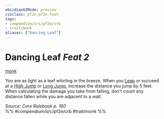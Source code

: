 ```yaml
---
obsidianUIMode: preview
cssclass: pf2e,pf2e-feat
tags:
- compendium/src/pf2e/crb
- trait/monk
aliases: ["Dancing Leaf"]
---
```

# Dancing Leaf  *Feat 2*  
[monk](rules/traits/monk.md "Monk Class Trait")  


You are as light as a leaf whirling in the breeze. When you [Leap](rules/actions/leap.md) or succeed at a [High Jump](rules/actions/high-jump.md) or [Long Jump](rules/actions/long-jump.md), increase the distance you jump by 5 feet. When calculating the damage you take from falling, don't count any distance fallen while you are adjacent to a wall.

*Source: Core Rulebook p. 160*  
%% #compendium/src/pf2e/crb #trait/monk %%